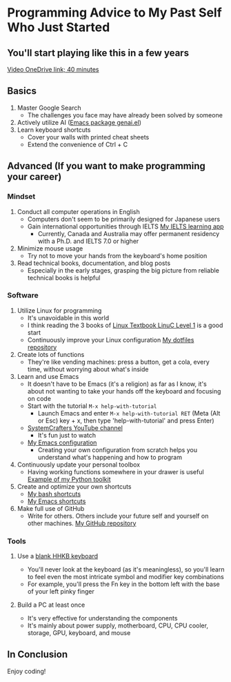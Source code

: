 # Programming Advice to My Past Self Who Just Started

## You'll start playing like this in a few years
[Video OneDrive link; 40 minutes](https://photos.onedrive.com/share/12F1169924695EF9!250373?cid=12F1169924695EF9&resId=12F1169924695EF9!250373&authkey=!AEcanzCk1fx4cYI&ithint=video&e=TjlgN1)

## Basics

1. Master Google Search
   - The challenges you face may have already been solved by someone
2. Actively utilize AI ([Emacs package genai.el](https://github.com/ywatanabe1989/genai/))
3. Learn keyboard shortcuts
   - Cover your walls with printed cheat sheets
   - Extend the convenience of Ctrl + C

## Advanced (If you want to make programming your career)

### Mindset

1. Conduct all computer operations in English
   - Computers don't seem to be primarily designed for Japanese users
   - Gain international opportunities through IELTS [My IELTS learning app](https://ai-ielts.app/)
     - Currently, Canada and Australia may offer permanent residency with a Ph.D. and IELTS 7.0 or higher
2. Minimize mouse usage
   - Try not to move your hands from the keyboard's home position
3. Read technical books, documentation, and blog posts
   - Especially in the early stages, grasping the big picture from reliable technical books is helpful

### Software

1. Utilize Linux for programming
   - It's unavoidable in this world
   - I think reading the 3 books of [Linux Textbook LinuC Level 1](https://www.amazon.co.jp/s?k=linux+%E3%83%AC%E3%83%99%E3%83%AB1&crid=RJR3JEEZ0J2T&sprefix=linux+%2Caps%2C287&ref=nb_sb_ss_ts-doa-p_7_6) is a good start
   - Continuously improve your Linux configuration [My dotfiles repository](https://github.com/ywatanabe1989/.dotfiles-public)
2. Create lots of functions
   - They're like vending machines: press a button, get a cola, every time, without worrying about what's inside
3. Learn and use Emacs
   - It doesn't have to be Emacs (it's a religion) as far as I know, it's about not wanting to take your hands off the keyboard and focusing on code
   - Start with the tutorial `M-x help-with-tutorial`
     - Launch Emacs and enter `M-x help-with-tutorial RET` (Meta (Alt or Esc) key + x, then type 'help-with-tutorial' and press Enter)
   - [SystemCrafters YouTube channel](https://www.youtube.com/playlist?list=PLEoMzSkcN8oPH1au7H6B7bBJ4ZO7BXjSZ)
     - It's fun just to watch
   - [My Emacs configuration](https://github.com/ywatanabe1989/.dotfiles-public/tree/main/.emacs.d/inits)
     - Creating your own configuration from scratch helps you understand what's happening and how to program
4. Continuously update your personal toolbox
   - Having working functions somewhere in your drawer is useful [Example of my Python toolkit](https://github.com/ywatanabe1989/mngs)
5. Create and optimize your own shortcuts
   - [My bash shortcuts](https://github.com/ywatanabe1989/.dotfiles-public/tree/main/.bash.d/all)
   - [My Emacs shortcuts](https://github.com/ywatanabe1989/.dotfiles-public/.emacs.d/)
6. Make full use of GitHub
   - Write for others. Others include your future self and yourself on other machines. [My GitHub repository](https://github.com/ywatanabe1989/)

### Tools

1. Use a [blank HHKB keyboard](https://hhkeyboard.us/hhkb/pro-hybrid-type-s/sku/cg01000-297301)
   - You'll never look at the keyboard (as it's meaningless), so you'll learn to feel even the most intricate symbol and modifier key combinations
   - For example, you'll press the Fn key in the bottom left with the base of your left pinky finger

2. Build a PC at least once
   - It's very effective for understanding the components
   - It's mainly about power supply, motherboard, CPU, CPU cooler, storage, GPU, keyboard, and mouse

## In Conclusion

Enjoy coding!

